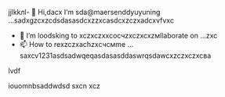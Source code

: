 jjlkkлl- 👋 Hi,dacx I’m sda@maersenddyuyuning ...sadxgzcxzcdsdasasdcxzzxcasdcxzczxadcxvfvxc
- 💞️ I’m loodsking to xczxczxxcoсчzxczxcxzмllaborate on ...zxc
- 📫 How to rexzczxachzxcчсмme ...
saxcv1231asdsadwqeqasdasasddaswrqsdawcxzczxczxcва
<!---asadsd
maersenddy012/maersenddy012 is a ✨ special ✨ repository becaugdf `README.md`d (this file) appears on your GitHub profildasvce.
You can click the Preview link to take a look at your changes.
--->lvdf
iouomnbsaddwdsd
sxcn
xcz
